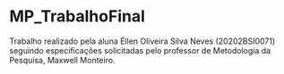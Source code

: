 # MP_TrabalhoFinal
Trabalho realizado pela aluna Éllen Oliveira Silva Neves (20202BSI0071) seguindo especificações solicitadas pelo professor de Metodologia da Pesquisa, Maxwell Monteiro.
